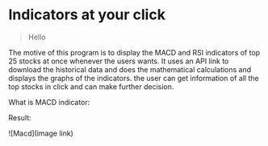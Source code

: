 # Indicators at your click

> Hello


The motive of this program is to display the MACD and RSI indicators of top 25 stocks at once whenever the users wants.
It uses an API link to download the historical data and does the mathematical calculations and displays the graphs of the indicators.
the user can get information of all the top stocks in click and can make further decision.

What is MACD indicator:


Result:

![Macd](image link)
